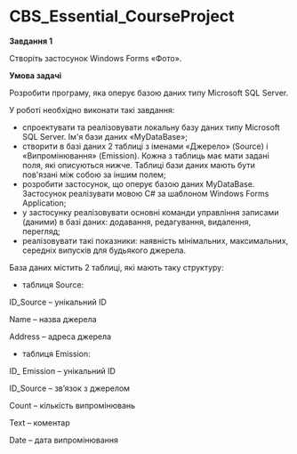 # CBS_Essential_CourseProject

**Завдання 1**

Створіть застосунок Windows Forms «Фото».

**Умова задачі**

Розробити програму, яка оперує базою даних типу Microsoft SQL Server.

У роботі необхідно виконати такі завдання:

- спроектувати та реалізовувати локальну базу даних типу Microsoft SQL Server. Ім'я бази даних «MyDataBase»;
- створити в базі даних 2 таблиці з іменами «Джерело» (Source) і «Випромінювання» (Emission). Кожна з таблиць має мати задані поля, які описуються нижче. Таблиці бази даних мають бути пов'язані між собою за іншим полем;
- розробити застосунок, що оперує базою даних MyDataBase. Застосунок реалізувати мовою C# за шаблоном Windows Forms Application;
- у застосунку реалізовувати основні команди управління записами (даними) в базі даних: додавання, редагування, видалення, перегляд;
- реалізовувати такі показники: наявність мінімальних, максимальних, середніх випусків для будьякого джерела.

База даних містить 2 таблиці, які мають таку структуру:

- таблиця Source:

ID_Source – унікальний ID

Name – назва джерела

Address – адреса джерела

- таблиця Emission:

ID_ Emission – унікальний ID

ID_Source – зв’язок з джерелом

Count – кількість випромінювань

Text – коментар

Date – дата випромінювання
